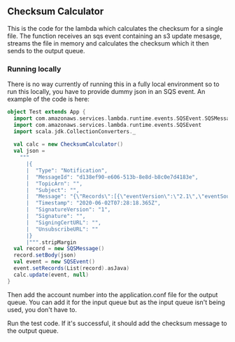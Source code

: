## Checksum Calculator

This is the code for the lambda which calculates the checksum for a single file. The function receives an sqs event containing an s3 update mesasge, streams the file in memory and calculates the checksum which it then sends to the output queue.

### Running locally
There is no way currently of running this in a fully local environment so to run this locally, you have to provide dummy json in an SQS event. An example of the code is here:

```scala
object Test extends App {
  import com.amazonaws.services.lambda.runtime.events.SQSEvent.SQSMessage
  import com.amazonaws.services.lambda.runtime.events.SQSEvent
  import scala.jdk.CollectionConverters._
  
  val calc = new ChecksumCalculator()
  val json =
    """
      |{
      |  "Type": "Notification",
      |  "MessageId": "d138ef90-e606-513b-8e8d-b8c0e7d4183e",
      |  "TopicArn": "",
      |  "Subject": "",
      |  "Message": "{\"Records\":[{\"eventVersion\":\"2.1\",\"eventSource\":\"aws:s3\",\"awsRegion\":\"eu-west-2\",\"eventTime\":\"2020-06-02T07:28:12.755Z\",\"eventName\":\"ObjectCreated:Put\",\"userIdentity\":{\"principalId\":\"\"},\"requestParameters\":{\"sourceIPAddress\":\"\"},\"responseElements\":{\"x-amz-request-id\":\"\",\"x-amz-id-2\":\"\"},\"s3\":{\"s3SchemaVersion\":\"1.0\",\"configurationId\":\"\",\"bucket\":{\"name\":\"test-bucket\",\"ownerIdentity\":{\"principalId\":\"\"},\"arn\":\"arn:aws:s3:::test-bucket\"},\"object\":{\"key\":\"consignmentId/ec6a4bce-65b3-4189-8450-e912c4a32b16\",\"size\":0,\"eTag\":\"\",\"versionId\":\"\",\"sequencer\":\"\"}}}]}",
      |  "Timestamp": "2020-06-02T07:28:18.365Z",
      |  "SignatureVersion": "1",
      |  "Signature": "",
      |  "SigningCertURL": "",
      |  "UnsubscribeURL": ""
      |}
      |""".stripMargin
  val record = new SQSMessage()
  record.setBody(json)
  val event = new SQSEvent()
  event.setRecords(List(record).asJava)
  calc.update(event, null)
}
```

Then add the account number into the application.conf file for the output queue. You can add it for the input queue but as the input queue isn't being used, you don't have to.

Run the test code. If it's successful, it should add the checksum message to the output queue.